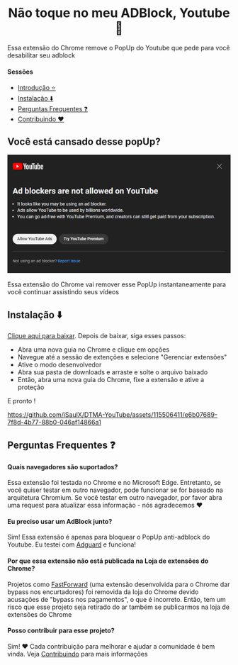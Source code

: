<h1 align='center'>Não toque no meu ADBlock, Youtube 🚫</h1>

Essa extensão do Chrome remove o PopUp do Youtube que pede para você desabilitar seu adblock


#### Sessões
- [Introdução ⭐](https://github.com/iSaulX/DTMA-YouTube#do-you-get-tired-of-this-popup-)
- [Instalação ⬇️](https://github.com/iSaulX/DTMA-YouTube#installation-%EF%B8%8F-)
- [Perguntas Frequentes ❓](https://github.com/iSaulX/DTMA-YouTube/edit/main/README.md#faq-)
- [Contribuindo ❤️](https://github.com/iSaulX/DTMA-YouTube/edit/main/README.md#contributing-this-project-%EF%B8%8F)

<h2 >Você está cansado desse popUp?</h2>
<img src='/images/popUp.png'>

Essa extensão do Chrome vai remover esse PopUp instantaneamente para você continuar assistindo seus vídeos

<h2>Instalação ⬇️ </h2>

[Clique aqui para baixar](https://github.com/iSaulX/DTMA-YouTube/releases/download/v1.2/source.v1.2.zip). Depois de baixar, siga esses passos:

- Abra uma nova guia no Chrome e clique em opções
- Navegue até a sessão de extenções e selecione "Gerenciar extensões"
- Ative o modo desenvolvedor
- Abra sua pasta de downloads e arraste e solte o arquivo baixado
- Então, abra uma nova guia do Chrome, fixe a extensão e ative a proteção

E pronto !


https://github.com/iSaulX/DTMA-YouTube/assets/115506411/e6b07689-7f8d-4b77-88b0-046af14866a1

## Perguntas Frequentes ❓

#### Quais navegadores são suportados?

Essa extensão foi testada no Chrome e no Microsoft Edge. Entretanto, se você quiser testar em outro navegador, pode funcionar se for baseado na arquitetura Chromium. Se você testar em outro navegador, por favor abra uma request para atualizar essa informação - nós agradecemos ❤️

#### Eu preciso usar um AdBlock junto?

Sim! Essa extensão é apenas para bloquear o PopUp anti-adblock do Youtube. Eu testei com [Adguard](https://adguard.com/es/welcome.html) e funciona!

#### Por que essa extensão não está publicada na Loja de extensões do Chrome?

Projetos como [FastForward](https://github.com/FastForwardTeam/FastForward) (uma extensão desenvolvida para o Chrome dar bypass nos encurtadores) foi removida da loja do Chrome devido acusações de "bypass nos pagamentos", o que é incorreto. Então, tem um risco que esse projeto seja retirado do ar também se publicarmos na loja de extensões do Chrome

#### Posso contribuir para esse projeto?

Sim! ❤️ Cada contribuição para melhorar e ajudar a comunidade é bem vinda. Veja [Contribuindo](https://github.com/iSaulX/DTMA-YouTube/blob/main/CONTRIBUTING.md) para mais informações
